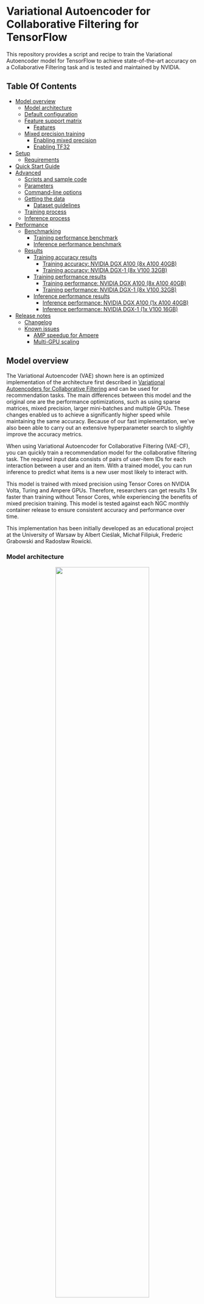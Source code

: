 # Variational Autoencoder for Collaborative Filtering for TensorFlow

This repository provides a script and recipe to train the Variational Autoencoder model for TensorFlow to achieve state-of-the-art accuracy on a Collaborative Filtering task and is tested and maintained by NVIDIA.

## Table Of Contents

  * [Model overview](#model-overview)
     * [Model architecture](#model-architecture)
     * [Default configuration](#default-configuration)
     * [Feature support matrix](#feature-support-matrix)
        * [Features](#features)
     * [Mixed precision training](#mixed-precision-training)
        * [Enabling mixed precision](#enabling-mixed-precision)
        * [Enabling TF32](#enabling-tf32)
  * [Setup](#setup)
     * [Requirements](#requirements)
  * [Quick Start Guide](#quick-start-guide)
  * [Advanced](#advanced)
     * [Scripts and sample code](#scripts-and-sample-code)
     * [Parameters](#parameters)
     * [Command-line options](#command-line-options)
     * [Getting the data](#getting-the-data)
        * [Dataset guidelines](#dataset-guidelines)
     * [Training process](#training-process)
     * [Inference process](#inference-process)
  * [Performance](#performance)
     * [Benchmarking](#benchmarking)
        * [Training performance benchmark](#training-performance-benchmark)
        * [Inference performance benchmark](#inference-performance-benchmark)
     * [Results](#results)
        * [Training accuracy results](#training-accuracy-results)
           * [Training accuracy: NVIDIA DGX A100 (8x A100 40GB)](#training-accuracy-nvidia-dgx-a100-8x-a100-40gb)
           * [Training accuracy: NVIDIA DGX-1 (8x V100 32GB)](#training-accuracy-nvidia-dgx-1-8x-v100-32gb)
        * [Training performance results](#training-performance-results)
           * [Training performance: NVIDIA DGX A100 (8x A100 40GB)](#training-performance-nvidia-dgx-a100-8x-a100-40gb)
           * [Training performance: NVIDIA DGX-1 (8x V100 32GB)](#training-performance-nvidia-dgx-1-8x-v100-32gb)
        * [Inference performance results](#inference-performance-results)
           * [Inference performance: NVIDIA DGX A100 (1x A100 40GB)](#inference-performance-nvidia-dgx-a100-1x-a100-40gb)
           * [Inference performance: NVIDIA DGX-1 (1x V100 16GB)](#inference-performance-nvidia-dgx-1-1x-v100-16gb)
  * [Release notes](#release-notes)
     * [Changelog](#changelog)
     * [Known issues](#known-issues)
        * [AMP speedup for Ampere](#amp-speedup-for-ampere)
        * [Multi-GPU scaling](#multi-gpu-scaling)


## Model overview

The Variational Autoencoder (VAE) shown here is an optimized implementation of the architecture first described in [Variational Autoencoders for Collaborative Filtering](https://arxiv.org/abs/1802.05814) and can be used for recommendation tasks. The main differences between this model and the original one are the performance optimizations, such as using sparse matrices, mixed precision, larger mini-batches and multiple GPUs. These changes enabled us to achieve a significantly higher speed while maintaining the same accuracy. Because of our fast implementation, we've also been able to carry out an extensive hyperparameter search to slightly improve the accuracy metrics.

When using Variational Autoencoder for Collaborative Filtering (VAE-CF), you can quickly train a recommendation model for the collaborative filtering task. The required input data consists of pairs of user-item IDs for each interaction between a user and an item. With a trained model, you can run inference to predict what items is a new user most likely to interact with.

This model is trained with mixed precision using Tensor Cores on NVIDIA Volta, Turing and Ampere GPUs. Therefore, researchers can get results 1.9x faster than training without Tensor Cores, while experiencing the benefits of mixed precision training. This model is tested against each NGC monthly container release to ensure consistent accuracy and performance over time.

This implementation has been initially developed as an educational project at the University of Warsaw by Albert Cieślak, Michał Filipiuk, Frederic Grabowski and Radosław Rowicki.

### Model architecture

<p align="center">
   <img width="70%" src="images/autoencoder.png" />
   <br>
   Figure 1. The architecture of the VAE-CF model </p>


The Variational Autoencoder is a neural network that provides collaborative filtering based on implicit feedback. Specifically, it provides product recommendations based on user and item interactions. The training data for this model should contain a sequence of (user ID, item ID) pairs indicating that the specified user has interacted with the specified item.

The model consists of two parts: the encoder and the decoder.
The encoder transforms the vector, which contains the interactions for a specific user, into a *n*-dimensional variational distribution. We can then use this variational distribution to obtain a latent representation of a user.
This latent representation is then fed into the decoder. The result is a vector of item interaction probabilities for a particular user.

### Default configuration

The following features were implemented in this model:
- Sparse matrix support
- Data-parallel multi-GPU training
- Dynamic loss scaling with backoff for tensor cores (mixed precision) training

### Feature support matrix

The following features are supported by this model:

| Feature               | VAE-CF
|-----------------------|--------------------------
|Horovod Multi-GPU (NCCL)          |     Yes
|Automatic mixed precision (AMP)   |     Yes

#### Features

Horovod:  
Horovod is a distributed training framework for TensorFlow, Keras, PyTorch and MXNet. The goal of Horovod is to make distributed deep learning fast and easy to use. For more information about how to get started with Horovod, see the [Horovod: Official repository](https://github.com/horovod/horovod).

Multi-GPU training with Horovod:  
Our model uses Horovod to implement efficient multi-GPU training with NCCL. For details, see example sources in this repository or see the [TensorFlow tutorial](https://github.com/horovod/horovod/#usage).


### Mixed precision training

Mixed precision is the combined use of different numerical precisions in a computational method. [Mixed precision](https://arxiv.org/abs/1710.03740) training offers significant computational speedup by performing operations in half-precision format, while storing minimal information in single-precision to retain as much information as possible in critical parts of the network. Since the introduction of [Tensor Cores](https://developer.nvidia.com/tensor-cores) in Volta, and following with both the Turing and Ampere architectures, significant training speedups are experienced by switching to mixed precision -- up to 3x overall speedup on the most arithmetically intense model architectures. Using mixed precision training requires two steps:
1.  Porting the model to use the FP16 data type where appropriate.
2.  Adding loss scaling to preserve small gradient values.

This can now be achieved using Automatic Mixed Precision (AMP) for TensorFlow to enable the full [mixed precision methodology](https://docs.nvidia.com/deeplearning/sdk/mixed-precision-training/index.html#tensorflow) in your existing TensorFlow model code.  AMP enables mixed precision training on Volta, Turing, and NVIDIA Ampere GPU architectures automatically. The TensorFlow framework code makes all necessary model changes internally.

In TF-AMP, the computational graph is optimized to use as few casts as necessary and maximize the use of FP16, and the loss scaling is automatically applied inside of supported optimizers. AMP can be configured to work with the existing tf.contrib loss scaling manager by disabling the AMP scaling with a single environment variable to perform only the automatic mixed-precision optimization. It accomplishes this by automatically rewriting all computation graphs with the necessary operations to enable mixed precision training and automatic loss scaling.


For information about:
-   How to train using mixed precision, see the [Mixed Precision Training](https://arxiv.org/abs/1710.03740) paper and [Training With Mixed Precision](https://docs.nvidia.com/deeplearning/sdk/mixed-precision-training/index.html) documentation.
-   Techniques used for mixed precision training, see the [Mixed-Precision Training of Deep Neural Networks](https://devblogs.nvidia.com/mixed-precision-training-deep-neural-networks/) blog.
-   How to access and enable AMP for TensorFlow, see [Using TF-AMP](https://docs.nvidia.com/deeplearning/dgx/tensorflow-user-guide/index.html#tfamp) from the TensorFlow User Guide.


#### Enabling mixed precision

Mixed precision is enabled in TensorFlow by using the Automatic Mixed Precision (TF-AMP) extension which casts variables to half-precision upon retrieval, while storing variables in single-precision format. Furthermore, to preserve small gradient magnitudes in backpropagation, a [loss scaling](https://docs.nvidia.com/deeplearning/sdk/mixed-precision-training/index.html#lossscaling) step must be included when applying gradients. In TensorFlow, loss scaling can be applied statically by using simple multiplication of loss by a constant value or automatically, by TF-AMP. Automatic mixed precision makes all the adjustments internally in TensorFlow, providing two benefits over manual operations. First, programmers need not modify network model code, reducing development and maintenance effort. Second, using AMP maintains forward and backward compatibility with all the APIs for defining and running TensorFlow models.

To enable mixed precision, you can simply add the values to the environmental variables inside your training script:
- Enable TF-AMP graph rewrite:
```
  os.environ["TF_ENABLE_AUTO_MIXED_PRECISION_GRAPH_REWRITE"] = '1'
```

- Enable Automated Mixed Precision:
```
  os.environ['TF_ENABLE_AUTO_MIXED_PRECISION'] = '1'
```


To enable mixed precision in VAE-CF, run the `main.py` script with the `--amp` flag.

#### Enabling TF32

TensorFloat-32 (TF32) is the new math mode in [NVIDIA A100](https://www.nvidia.com/en-us/data-center/a100/) GPUs for handling the matrix math also called tensor operations. TF32 running on Tensor Cores in A100 GPUs can provide up to 10x speedups compared to single-precision floating-point math (FP32) on Volta GPUs. 

TF32 Tensor Cores can speed up networks using FP32, typically with no loss of accuracy. It is more robust than FP16 for models which require high dynamic range for weights or activations.

For more information, refer to the [TensorFloat-32 in the A100 GPU Accelerates AI Training, HPC up to 20x](https://blogs.nvidia.com/blog/2020/05/14/tensorfloat-32-precision-format/) blog post.

TF32 is supported in the NVIDIA Ampere GPU architecture and is enabled by default.



## Setup

The following section lists the requirements that you need to meet in order to start training the VAE-CF model.

### Requirements

This repository contains Dockerfile which extends the Tensorflow NGC container and encapsulates some dependencies. Aside from these dependencies, ensure you have the following components:
-   [NVIDIA Docker](https://github.com/NVIDIA/nvidia-docker)
-   TensorFlow-1 20.06+ NGC container
-   Supported GPUs:
    - [NVIDIA Volta architecture](https://www.nvidia.com/en-us/data-center/volta-gpu-architecture/)
    - [NVIDIA Turing architecture](https://www.nvidia.com/en-us/geforce/turing/)
    - [NVIDIA Ampere architecture](https://www.nvidia.com/en-us/data-center/nvidia-ampere-gpu-architecture/)

For more information about how to get started with NGC containers, see the following sections from the NVIDIA GPU Cloud Documentation and the Deep Learning Documentation:
-   [Getting Started Using NVIDIA GPU Cloud](https://docs.nvidia.com/ngc/ngc-getting-started-guide/index.html)
-   [Accessing And Pulling From The NGC Container Registry](https://docs.nvidia.com/deeplearning/frameworks/user-guide/index.html#accessing_registry)
-   [Running TensorFlow](https://docs.nvidia.com/deeplearning/frameworks/tensorflow-release-notes/running.html#running)

For those unable to use the TensorFlow NGC container, to set up the required environment or create your own container, see the versioned [NVIDIA Container Support Matrix](https://docs.nvidia.com/deeplearning/frameworks/support-matrix/index.html).

## Quick Start Guide

To train your model using mixed or TF32 precision with Tensor Cores or using FP32, perform the following steps using the default parameters of the VAE-CF model on the [MovieLens 20m dataset](https://grouplens.org/datasets/movielens/20m/). For the specifics concerning training and inference, see the [Advanced](#advanced) section.

1. Clone the repository.
   git clone https://github.com/NVIDIA/DeepLearningExamples
   cd DeepLearningExamples/Tensorflow/Recommendation/VAE_CF
   ```

2. Build the VAE TensorFlow NGC container.

   ```bash
   docker build . -t vae
   ```

3. Launch the VAE-CF TensorFlow Docker container.

   ```bash
   docker run -it --rm --runtime=nvidia -v /data/vae-cf:/data vae /bin/bash
   ```

4. Downloading the dataset: Here we use the [MovieLens 20m dataset](https://grouplens.org/datasets/movielens/20m/).

    * If you do not have the dataset downloaded: Run the commands below to download and extract the MovieLens dataset to the ```/data/ml-20m/extracted/``` folder.
       ```
       cd /data
       mkdir ml-20m
       cd ml-20m
       mkdir extracted
       cd extracted
       wget http://files.grouplens.org/datasets/movielens/ml-20m.zip
       unzip ml-20m.zip
       ```
   
    * If you already have the dataset downloaded and unzipped elsewhere: Run the below commands to first exit the current VAE-CF Docker container and then Restart the VAE-CF Docker Container (like in Step 3 above) by mounting the MovieLens dataset location       
       ```
       exit
       docker run -it --rm --runtime=nvidia -v /data/vae-cf:/data -v <ml-20m folder path>:/data/ml-20m/extracted/ml-20m vae /bin/bash
       ```
       where, the unzipped MovieLens dataset is at ```<ml-20m folder path>```

5. Prepare the dataset.

   ```bash
   python prepare_dataset.py
   ```

6. Start training on 8 GPUs.

   ```bash
   mpirun --bind-to numa --allow-run-as-root -np 8 -H localhost:8 python main.py --train --amp --checkpoint_dir ./checkpoints
   ```

7. Start validation/evaluation.

   The model is exported to the default `model_dir` and can be loaded and tested using:
   ```bash
   python main.py --test --amp --checkpoint_dir ./checkpoints
   ```


## Advanced

The following sections provide greater details of the dataset, running training and inference, and the training results.

### Scripts and sample code

The `main.py` script provides an entry point to all the provided functionalities. This includes running training, testing and inference. The behavior of the script is controlled by command-line arguments listed below in the [Parameters](#parameters) section. The `prepare_dataset.py` script can be used to preprocess the MovieLens 20m dataset.

Most of the deep learning logic is implemented in the `vae/models` subdirectory. The `vae/load` subdirectory contains the code for preprocessing the dataset. The `vae/metrics` subdirectory provides functions for computing the validation metrics such as recall and [NDCG](https://en.wikipedia.org/wiki/Discounted_cumulative_gain#Normalized_DCG).

### Parameters

The most important command-line parameters include:
* `--data_dir` which specifies the directory inside the docker container where the data will be stored, overriding the default location ```/data```
* `--checkpoint_dir` which controls if and where the checkpoints will be stored
* `--amp` for enabling mixed precision training

There are also multiple parameters controlling the various hyperparameters of the training process, such as the learning rate, batch size etc.


### Command-line options

To see the full list of available options and their descriptions, use the `-h` or `--help` command-line option, for example:
```bash
python main.py --help

usage: main.py [-h] [--train] [--test] [--inference_benchmark]
               [--amp] [--epochs EPOCHS]
               [--batch_size_train BATCH_SIZE_TRAIN]
               [--batch_size_validation BATCH_SIZE_VALIDATION]
               [--validation_step VALIDATION_STEP]
               [--warm_up_epochs WARM_UP_EPOCHS]
               [--total_anneal_steps TOTAL_ANNEAL_STEPS]
               [--anneal_cap ANNEAL_CAP] [--lam LAM] [--lr LR] [--beta1 BETA1]
               [--beta2 BETA2] [--top_results TOP_RESULTS] [--xla] [--trace]
               [--activation ACTIVATION] [--log_path LOG_PATH] [--seed SEED]
               [--data_dir DATA_DIR] [--checkpoint_dir CHECKPOINT_DIR]

Train a Variational Autoencoder for Collaborative Filtering in TensorFlow

optional arguments:
  -h, --help            show this help message and exit
  --train               Run training of VAE
  --test                Run validation of VAE
  --inference_benchmark
                        Benchmark the inference throughput and latency
  --amp          Enable Automatic Mixed Precision
  --epochs EPOCHS       Number of epochs to train
  --batch_size_train BATCH_SIZE_TRAIN
                        Global batch size for training
  --batch_size_validation BATCH_SIZE_VALIDATION
                        Used both for validation and testing
  --validation_step VALIDATION_STEP
                        Train epochs for one validation
  --warm_up_epochs WARM_UP_EPOCHS
                        Number of epochs to omit during benchmark
  --total_anneal_steps TOTAL_ANNEAL_STEPS
                        Number of annealing steps
  --anneal_cap ANNEAL_CAP
                        Annealing cap
  --lam LAM             Regularization parameter
  --lr LR               Learning rate
  --beta1 BETA1         Adam beta1
  --beta2 BETA2         Adam beta2
  --top_results TOP_RESULTS
                        Number of results to be recommended
  --xla                 Enable XLA
  --trace               Save profiling traces
  --activation ACTIVATION
                        Activation function
  --log_path LOG_PATH   Path to the detailed JSON log from to be created
  --seed SEED           Random seed for TensorFlow and numpy
  --data_dir DATA_DIR   Directory for storing the training data
  --checkpoint_dir CHECKPOINT_DIR
                        Path for saving a checkpoint after the training

```


### Getting the data

The VA-CF model was trained on the [MovieLens 20M dataset](https://grouplens.org/datasets/movielens/20m/). The dataset can be preprocessed simply by running: `python prepare_dataset.py` in the Docker container. By default, the dataset will be stored in the `/data` directory. If you want to store the data in a different location, you can pass the desired location to the `--data_dir` argument.

#### Dataset guidelines

As a Collaborative Filtering model, VAE-CF only uses information about which user interacted with which item. For the MovieLens dataset, this means that a particular user has positively reviewed a particular movie. VAE-CF can be adapted to any other collaborative filtering task. The input to the model is generally a list of all interactions between users and items. One column of the CSV should contain user IDs, while the other should contain item IDs. Preprocessing for the MovieLens 20M dataset is provided in the `vae/load/preprocessing.py` file.


### Training process

The training can be started by running the `main.py` script with the `train` argument. The resulting checkpoints containing the trained model weights are then stored in the directory specified by the `--checkpoint_dir` directory (by default no checkpoints are saved).

Additionally, a command-line argument called `--results_dir` (by default `None`) specifies where to save the following statistics in a JSON format:
1) a complete list of command-line arguments saved as `<results_dir>/args.json`, and
2) a dictionary of validation metrics and performance metrics recorded during training.

The main validation metric used is [NDCG@100](https://en.wikipedia.org/wiki/Discounted_cumulative_gain#Normalized_DCG). Following the original VAE-CF paper we also report numbers for Recall@20 and Recall@50.

Multi-GPU training uses horovod.

Mixed precision support is controlled by the `--amp` command-line flag. It enables TensorFlow’s Automatic Mixed Precision mode.


### Inference process

Inference on a trained model can be run by passing the `--inference_benchmark` argument to the main.py script

```
python main.py --inference_benchmark [--amp] --checkpoint_dir ./checkpoints
```
This will generate a user with a collection of random items that they interacted with and run inference for that user multiple times to measure latency and throughput.

## Performance

### Benchmarking

The following section shows how to run benchmarks measuring the model performance in training and inference modes.

#### Training performance benchmark


To benchmark the training performance, run:
```
mpirun --bind-to numa --allow-run-as-root -np 8 -H localhost:8 python main.py  --train [--amp]
```


#### Inference performance benchmark

To benchmark the inference performance, run:
```
python main.py --inference_benchmark [--amp]
```

### Results

The following sections provide details on how we achieved our performance and accuracy in training and inference.

#### Training accuracy results

All training performance results were obtained by running:
```
mpirun --bind-to numa --allow-run-as-root -np <gpus> -H localhost:8 python main.py  --train [--amp]
```
in the TensorFlow 20.06 NGC container. 


##### Training accuracy: NVIDIA DGX A100 (8x A100 40GB)

| GPUs    | Batch size / GPU    | Accuracy - TF32  | Accuracy - mixed precision  |   Time to train - TF32 [s] |  Time to train - mixed precision [s] | Time to train speedup (TF32 to mixed precision)
|-------:|-----------------:|-------------:|-----------:|----------------:|--------------:|---------------:|
|      1 |       24,576 |         0.430298 |       0.430398 |     112.8  |    109.4 |           1.03 |
|      8 |        3,072 |         0.430897 |       0.430353 |      25.9 |     30.4 |           0.85 |

##### Training accuracy: NVIDIA DGX-1 (8x V100 32GB)

| GPUs | Batch size / GPU | Accuracy - FP32 | Accuracy - mixed precision  | Time to train - FP32 [s] |  Time to train - mixed precision [s] | Time to train speedup (FP32 to mixed precision) |
|-------:|-----------------:|-------------:|-----------:|----------------:|--------------:|---------------:|
|      1 |       24,576 |         0.430592 |       0.430525 |     346.5 |   186.5  |           1.86 |
|      8 |        3,072 |         0.430753 |       0.431202 |      59.1 |    42.2 |           1.40  |


#### Training performance results

Performance numbers below show throughput in users processed per second. They were averaged over an entire training run.

##### Training performance: NVIDIA DGX A100 (8x A100 40GB)

| GPUs   | Batch size / GPU | Throughput - TF32  | Throughput - mixed precision    | Throughput speedup (TF32 - mixed precision)   | Strong scaling - TF32    | Strong scaling - mixed precision
|-------:|------------:|-------------------:|-----------------:|---------------------:|---:|---:|
|      1 |       24,576 |    354,032   |         365,474   |                 1.03 | 1    | 1    |
|      8 |        3,072 |    1,660,700 |         1,409,770 |                 0.85 | 4.69 | 3.86 |

##### Training performance: NVIDIA DGX-1 (8x V100 32GB)

| GPUs   | Batch size / GPU   | Throughput - FP32    | Throughput - mixed precision    | Throughput speedup (FP32 - mixed precision)   | Strong scaling - FP32    | Strong scaling - mixed precision |
|-------:|------------:|-------------------:|-----------------:|---------------------:|---:|---:|
|      1 |       24,576 |             114,125 | 213,283        |                 1.87 | 1 | 1 |
|      8 |        3,072 |             697,628 |      1,001,210 |                 1.44 | 6.11 | 4.69 |

#### Inference performance results

Our results were obtained by running:
```
python main.py  --inference_benchmark [--amp]
```
in the TensorFlow 20.06 NGC container.

We use users processed per second as a throughput metric for measuring inference performance.
All latency numbers are in seconds.

##### Inference performance: NVIDIA DGX A100 (1x A100 40GB)
TF32

|   Batch size |   Throughput Avg |   Latency Avg |   Latency 90% |   Latency 95% |   Latency 99%  |
|-------------:|-----------------:|--------------:|--------------:|--------------:|---------------:|
| 1 | 1181 | 0.000847 | 0.000863 | 0.000871 | 0.000901 |

FP16

|   Batch size |   Throughput Avg |   Latency Avg |   Latency 90% |   Latency 95% |   Latency 99%  |
|-------------:|-----------------:|--------------:|--------------:|--------------:|---------------:|
| 1 | 1215 | 0.000823 | 0.000858 | 0.000864 | 0.000877 |

##### Inference performance: NVIDIA DGX-1 (1x V100 16GB)

FP32

|   Batch size |   Throughput Avg |   Latency Avg |   Latency 90% |   Latency 95% |   Latency 99%  |
|-------------:|-----------------:|--------------:|--------------:|--------------:|---------------:|
|   1 | 718 |  0.001392 |   0.001443 | 0.001458 | 0.001499 |


FP16

|   Batch size |   Throughput Avg |   Latency Avg |   Latency 90% |   Latency 95% |   Latency 99%  |
|-------------:|-----------------:|--------------:|--------------:|--------------:|---------------:|
| 1 |   707 | 0.001413 | 0.001511 | 0.001543 | 0.001622 |

## Release notes

### Changelog

July 2020
- Updated with Ampere convergence and performance results

November 2019
- Initial release

### Known issues

#### AMP speedup for Ampere

In this model the TF32 precision can in some cases be as fast as the FP16 precision on Ampere GPUs.
This is because TF32 also uses Tensor Cores and doesn't need any additional logic 
such as maintaining FP32 master weights and casts.
However, please note that VAE-CF is, by modern recommender standards, a very small model.
Larger models should still see significant benefits of using FP16 math. 

#### Multi-GPU scaling

We benchmark this implementation on the ML-20m dataset so that our results are comparable to the original VAE-CF paper. We also use the same neural network architecture. As a consequence, the ratio of communication to computation is relatively large. This means that although using multiple GPUs speeds up the training substantially, the scaling efficiency is worse from what one would expect if using a larger model and a more realistic dataset.

